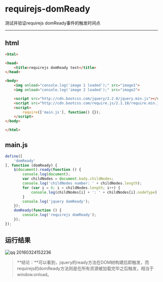 # requirejs-domReady
测试并验证requirejs domReady事件的触发时间点

---

## html
``` html
<html>

<head>
    <title>requirejs domReady test</title>
</head>

<body>
    <img onload="console.log('image 1 loaded');" src="image1">
    <img onload="console.log('image 2 loaded');" src="image2">

    <script src="http://cdn.bootcss.com/jquery/2.2.0/jquery.min.js"></script>
    <script src="http://cdn.bootcss.com/require.js/2.1.18/require.min.js"></script>
    <script>
        require(['main.js'], function() {});
    </script>
</body>

</html>
```

## main.js
``` javascript
define([
    'domReady'
], function (domReady) {
    $(document).ready(function () {
        console.log(document);
        var childNodes = document.body.childNodes;
        console.log('childNodes number: ' + childNodes.length);
        for (var i = 0; i < childNodes.length; i++) {
            console.log(childNodes[i] + ': ' + childNodes[i].nodeType);
        }
        console.log('jquery domReady');
    });
    domReady(function () {
        console.log('requirejs domReady');
    });
});
```

## 运行结果
![qq 20160324152236](https://cloud.githubusercontent.com/assets/16483765/14011128/e66a667a-f1d6-11e5-967c-00b1857abb3c.png)

> **结论：**可以看到，jquery的ready方法在DOM树构建后即触发，而requirejs的domReady方法则是在所有资源被加载完毕之后触发，相当于window.onload。

